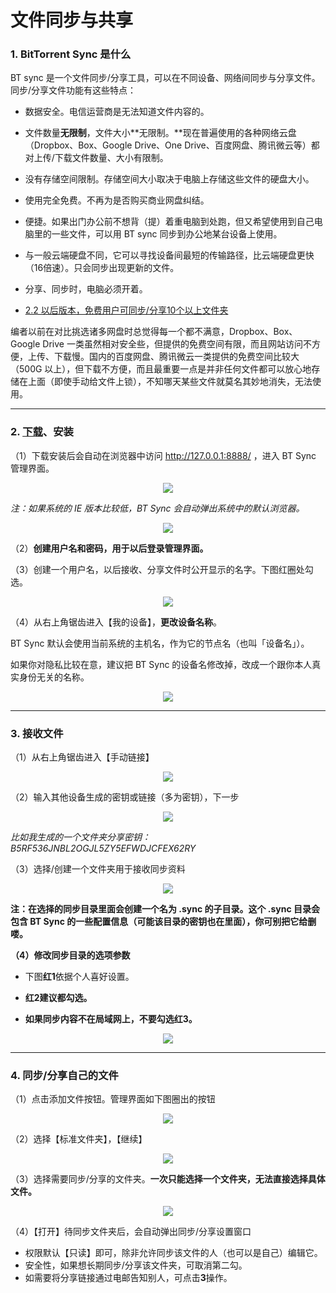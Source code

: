 # 文件同步与共享

### 1. BitTorrent Sync 是什么

BT sync 是一个文件同步/分享工具，可以在不同设备、网络间同步与分享文件。
同步/分享文件功能有这些特点：

* 数据安全。电信运营商是无法知道文件内容的。

* 文件数量**无限制**，文件大小**无限制。**现在普遍使用的各种网络云盘（Dropbox、Box、Google Drive、One Drive、百度网盘、腾讯微云等）都对上传/下载文件数量、大小有限制。

* 没有存储空间限制。存储空间大小取决于电脑上存储这些文件的硬盘大小。

* 使用完全免费。不再为是否购买商业网盘纠结。

* 便捷。如果出门办公前不想背（提）着重电脑到处跑，但又希望使用到自己电脑里的一些文件，可以用 BT sync 同步到办公地某台设备上使用。

* 与一般云端硬盘不同，它可以寻找设备间最短的传输路径，比云端硬盘更快（16倍速）。只会同步出现更新的文件。

* 分享、同步时，电脑必须开着。

* [2.2 以后版本，免费用户可同步/分享10个以上文件夹](http://blog.getsync.com/2015/09/09/sync-2-2-now-available/)


编者以前在对比挑选诸多网盘时总觉得每一个都不满意，Dropbox、Box、Google Drive 一类虽然相对安全些，但提供的免费空间有限，而且网站访问不方便，上传、下载慢。国内的百度网盘、腾讯微云一类提供的免费空间比较大（500G 以上），但下载不方便，而且最重要一点是并非任何文件都可以放心地存储在上面（即使手动给文件上锁），不知哪天某些文件就莫名其妙地消失，无法使用。

--- 

### 2. [下载](https://www.getsync.com/)、安装
（1）下载安装后会自动在浏览器中访问  http://127.0.0.1:8888/ ，进入 BT Sync 管理界面。

<div style="text-align:center">
<img src="https://41.media.tumblr.com/c04829592722930243c4095d34d91693/tumblr_nw46m7OmUE1uft3xho1_1280.png"/>
</div>

*注：如果系统的 IE 版本比较低，BT Sync 会自动弹出系统中的默认浏览器。*

<div style="text-align:center">
<img src="https://40.media.tumblr.com/2800d0097c149abaa87c6888766d34a5/tumblr_nw46m7OmUE1uft3xho2_r1_400.png"/>
</div>

（2）**创建用户名和密码，用于以后登录管理界面。**

（3）创建一个用户名，以后接收、分享文件时公开显示的名字。下图红圈处勾选。

<div style="text-align:center">
<img src="https://41.media.tumblr.com/470fd85b989d7c528c5748f458a3ba98/tumblr_nw46m7OmUE1uft3xho3_r2_540.png"/>
</div>

（4）从右上角锯齿进入【我的设备】，**更改设备名称**。

BT Sync 默认会使用当前系统的主机名，作为它的节点名（也叫「设备名」）。

如果你对隐私比较在意，建议把 BT Sync 的设备名修改掉，改成一个跟你本人真实身份无关的名称。

<div style="text-align:center">
<img src="https://41.media.tumblr.com/017f81304be98e731b0e1726567186e8/tumblr_nw46wf4NFy1uft3xho1_1280.png"/>
</div>

--- 

### 3.  接收文件

（1）从右上角锯齿进入【手动链接】

<div style="text-align:center">
<img src="https://41.media.tumblr.com/51831708a5a9b089f2d92610c3689056/tumblr_nw46m7OmUE1uft3xho5_r1_400.png"/>
</div>

（2）输入其他设备生成的密钥或链接（多为密钥），下一步

<div style="text-align:center">
<img src="https://41.media.tumblr.com/f5a17fc8127bc125cdca0e205f2dda02/tumblr_nw46m7OmUE1uft3xho6_r1_1280.png"/>
</div>

*比如我生成的一个文件夹分享密钥：B5RF536JNBL2OGJL5ZY5EFWDJCFEX62RY*

（3）选择/创建一个文件夹用于接收同步资料

<div style="text-align:center">
<img src="https://40.media.tumblr.com/188271facf6331219dcd96d81df1f31a/tumblr_nw46m7OmUE1uft3xho7_r1_1280.png"/>
</div>

**注：在选择的同步目录里面会创建一个名为 .sync 的子目录。这个 .sync 目录会包含 BT Sync 的一些配置信息（可能该目录的密钥也在里面），你可别把它给删喽。**

**（4）修改同步目录的选项参数**


* 下图**红1**依据个人喜好设置。

* **红2建议都勾选。**

* **如果同步内容不在局域网上，不要勾选红3。**

<div style="text-align:center">
<img src="https://41.media.tumblr.com/e78b8ff78f69f97dbc1384c3895227db/tumblr_nw46m7OmUE1uft3xho8_r1_1280.png"/>
</div>

---

### 4. 同步/分享自己的文件

（1）点击添加文件按钮。管理界面如下图圈出的按钮

<div style="text-align:center">
<img src="https://40.media.tumblr.com/8a8cd9421cfccf31d29a2460703ef1c3/tumblr_nw46m7OmUE1uft3xho9_r1_400.png"/>
</div>

（2）选择【标准文件夹】，【继续】

<div style="text-align:center">
<img src="https://41.media.tumblr.com/de7bcd515b6e87f711d67eceac095106/tumblr_nw46m7OmUE1uft3xho10_r1_540.png"/>
</div>

（3）选择需要同步/分享的文件夹。**一次只能选择一个文件夹，无法直接选择具体文件。**

<div style="text-align:center">
<img src="https://40.media.tumblr.com/188271facf6331219dcd96d81df1f31a/tumblr_nw46m7OmUE1uft3xho7_r1_1280.png"/>
</div>

（4）【打开】待同步文件夹后，会自动弹出同步/分享设置窗口


* 权限默认【只读】即可，除非允许同步该文件的人（也可以是自己）编辑它。
* 安全性，如果想长期同步/分享该文件夹，可取消第二勾。
* 如需要将分享链接通过电邮告知别人，可点击**3**操作。

